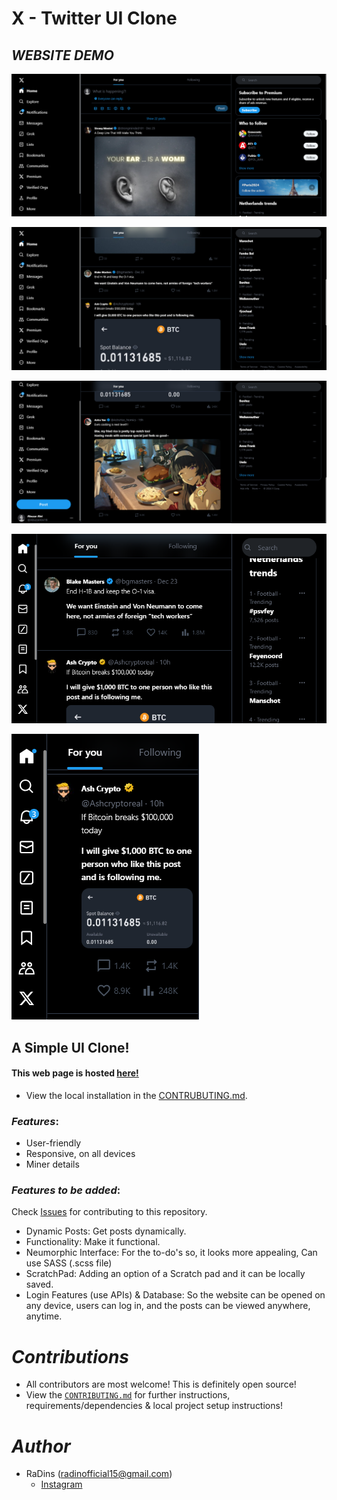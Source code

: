 
# X - Twitter UI Clone

## *WEBSITE DEMO*

![Screenshot (771)](./assets/Demo/demo-1.png)

![Screenshot (772)](./assets/Demo/demo-2.png)

![Screenshot (773)](./assets/Demo/demo-3.png)

![Screenshot (774)](./assets/Demo/demo-4.png)

![Screenshot (774)](./assets/Demo/demo-5.png)

## A Simple UI Clone!

#### This web page is hosted [here!](https://you-can-it.netlify.app/tasks)

- View the local installation in the [CONTRUBUTING.md](https://github.com/RaDins-18/X-Twitter-UI-Clone-Using-Tailwind/blob/main/CONTRIBUTING.md).

### *Features*:

* User-friendly
* Responsive, on all devices
* Miner details

### *Features to be added*:

Check [Issues](https://github.com/RaDins-18/X-Twitter-UI-Clone-Using-Tailwind/issues) for contributing to this repository.

* Dynamic Posts: Get posts dynamically.
* Functionality: Make it functional.
* Neumorphic Interface: For the to-do's so, it looks more appealing, Can use SASS (.scss file)
* ScratchPad: Adding an option of a Scratch pad and it can be locally saved.
* Login Features (use APIs) & Database: So the website can be opened on any device, users can log in, and the posts can be viewed anywhere, anytime.

# *Contributions*

- All contributors are most welcome! This is definitely open source!
- View the [`CONTRIBUTING.md`](https://github.com/RaDins-18/X-Twitter-UI-Clone-Using-Tailwind/blob/main/CONTRIBUTING.md) for further instructions, requirements/dependencies & local project setup instructions!

# *Author*

* RaDins (radinofficial15@gmail.com)
  - [Instagram](https://www.instagram.com/radinsterritory/)
